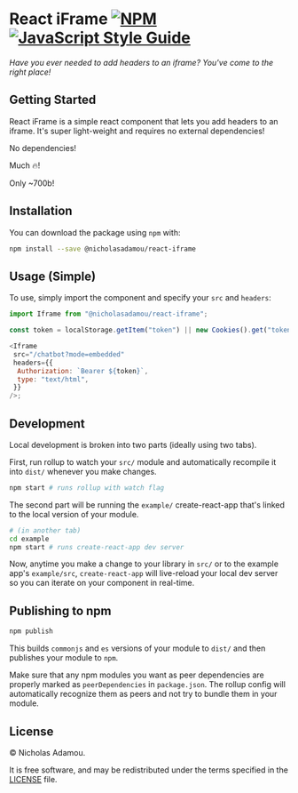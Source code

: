 # React iFrame [![NPM](https://img.shields.io/npm/v/react-iframe.svg)](https://www.npmjs.com/package/react-iframe) [![JavaScript Style Guide](https://img.shields.io/badge/code_style-standard-brightgreen.svg)](https://standardjs.com)

_Have you ever needed to add headers to an iframe? You've come to the right place!_

## Getting Started

React iFrame is a simple react component that lets you add headers to an iframe. It's super light-weight and requires no external dependencies!

No dependencies!

Much 🔥!

Only ~700b!

## Installation

You can download the package using `npm` with:

```bash
npm install --save @nicholasadamou/react-iframe
```

## Usage (Simple)

To use, simply import the component and specify your `src` and `headers`:

```js
import Iframe from "@nicholasadamou/react-iframe";

const token = localStorage.getItem("token") || new Cookies().get("token");

<Iframe
 src="/chatbot?mode=embedded"
 headers={{
  Authorization: `Bearer ${token}`,
  type: "text/html",
 }}
/>;
```

## Development

Local development is broken into two parts (ideally using two tabs).

First, run rollup to watch your `src/` module and automatically recompile it into `dist/` whenever you make changes.

```bash
npm start # runs rollup with watch flag
```

The second part will be running the `example/` create-react-app that's linked to the local version of your module.

```bash
# (in another tab)
cd example
npm start # runs create-react-app dev server
```

Now, anytime you make a change to your library in `src/` or to the example app's `example/src`, `create-react-app` will live-reload your local dev server so you can iterate on your component in real-time.

## Publishing to npm

```bash
npm publish
```

This builds `commonjs` and `es` versions of your module to `dist/` and then publishes your module to `npm`.

Make sure that any npm modules you want as peer dependencies are properly marked as `peerDependencies` in `package.json`. The rollup config will automatically recognize them as peers and not try to bundle them in your module.

## License

© Nicholas Adamou.

It is free software, and may be redistributed under the terms specified in the [LICENSE] file.

[license]: LICENSE
